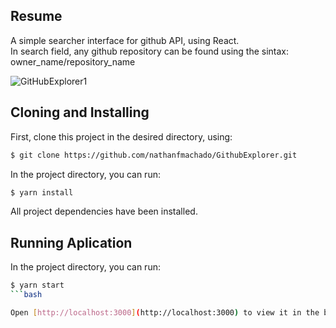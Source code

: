 ## Resume

A simple searcher interface for github API, using React. </br>
In search field, any github repository can be found using the sintax: owner_name/repository_name

![GitHubExplorer1](https://user-images.githubusercontent.com/13165470/115872144-d6ce9d00-a417-11eb-8c75-a973841c4fbe.png)


## Cloning and Installing

First, clone this project in the desired directory, using:

```bash
$ git clone https://github.com/nathanfmachado/GithubExplorer.git
```

In the project directory, you can run:

```bash
$ yarn install
``` 

All project dependencies have been installed.

## Running Aplication

In the project directory, you can run:

```bash
$ yarn start
```bash

Open [http://localhost:3000](http://localhost:3000) to view it in the browser.
